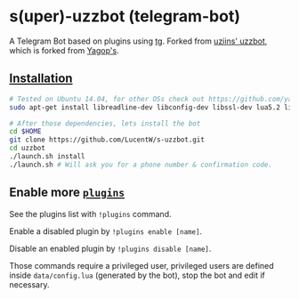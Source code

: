 s(uper)-uzzbot (telegram-bot)
============

A Telegram Bot based on plugins using [tg](https://github.com/vysheng/tg). Forked from [uziins' uzzbot](https://github.com/uziins/uzzbot), which is forked from [Yagop's](https://github.com/yagop/telegram-bot).

[Installation](https://github.com/yagop/telegram-bot/wiki/Installation)
------------
```bash
# Tested on Ubuntu 14.04, for other OSs check out https://github.com/yagop/telegram-bot/wiki/Installation
sudo apt-get install libreadline-dev libconfig-dev libssl-dev lua5.2 liblua5.2-dev libevent-dev make unzip git redis-server g++ libjansson-dev libpython-dev expat libexpat1-dev
```

```bash
# After those dependencies, lets install the bot
cd $HOME
git clone https://github.com/LucentW/s-uzzbot.git
cd uzzbot
./launch.sh install
./launch.sh # Will ask you for a phone number & confirmation code.
```

Enable more [`plugins`](https://github.com/LucentW/s-uzzbot/tree/master/plugins)
-------------
See the plugins list with `!plugins` command.

Enable a disabled plugin by `!plugins enable [name]`.

Disable an enabled plugin by `!plugins disable [name]`.

Those commands require a privileged user, privileged users are defined inside `data/config.lua` (generated by the bot), stop the bot and edit if necessary.


